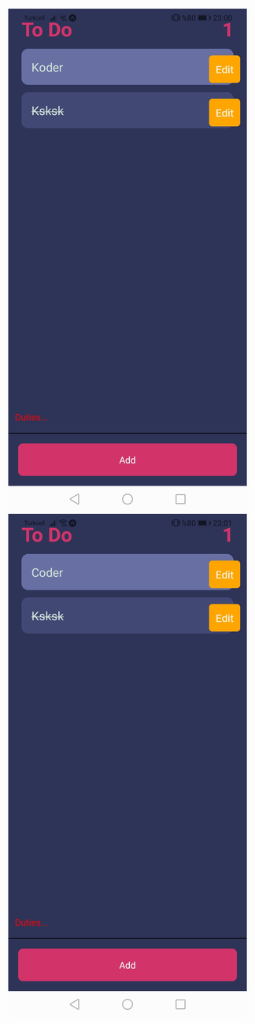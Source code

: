 ![todo wrong task screenshot](https://github.com/bariisce/todo/blob/main/screenshots/koder.jpeg)
![todo updated task screenshot](https://github.com/bariisce/todo/blob/main/screenshots/coder.jpeg)
